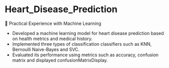 # Heart_Disease_Prediction
🤖 Practical Experience with Machine Learning
 -  Developed a machine learning model for heart disease prediction based on health metrics and medical history.
 -  Implemented three types of classification classifiers such as KNN, Bernoulli Naive-Bayes and SVC.
 -  Evaluated its performance using metrics such as accuracy, confusion matrix and displayed confusionMatrixDisplay.
    



